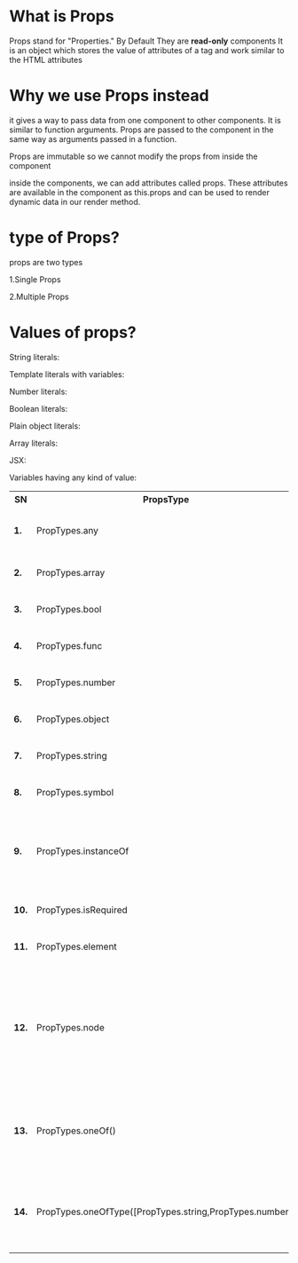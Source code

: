 # What is Props

Props stand for "Properties."
By Default They are **read-only** components
It is an object which stores the value of attributes of a tag and work similar to the HTML attributes

# Why we use Props instead

it gives a way to pass data from one component to other components. It is similar to function arguments. Props are passed to the component in the same way as arguments passed in a function.

Props are immutable so we cannot modify the props from inside the component

inside the components, we can add attributes called props. These attributes are available in the component as this.props and can be used to render dynamic data in our render method.

# type of Props?

props are two types

1.Single Props

2.Multiple Props

# Values of props?

String literals:

Template literals with variables:

Number literals:

Boolean literals:

Plain object literals:

Array literals:

JSX:

Variables having any kind of value:

<table>
<tbody><tr>
<th>SN</th>
<th>PropsType</th>
<th>Description</th>
</tr>
<tr>
<td><strong>1.</strong></td>
<td>PropTypes.any</td>
<td>The props can be of any data type.</td>
</tr>
<tr>
<td><strong>2.</strong></td>
<td>PropTypes.array</td>
<td>The props should be an array.</td>
</tr>
<tr>
<td><strong>3.</strong></td>
<td>PropTypes.bool</td>
<td>The props should be a boolean.</td>
</tr>
<tr>
<td><strong>4.</strong></td>
<td>PropTypes.func</td>
<td>The props should be a function.</td>
</tr>
<tr>
<td><strong>5.</strong></td>
<td>PropTypes.number</td>
<td>The props should be a number.</td>
</tr>
<tr>
<td><strong>6.</strong></td>
<td>PropTypes.object</td>
<td>The props should be an object.</td>
</tr>
<tr>
<td><strong>7.</strong></td>
<td>PropTypes.string</td>
<td>The props should be a string.</td>
</tr>
<tr>
<td><strong>8.</strong></td>
<td>PropTypes.symbol</td>
<td>The props should be a symbol.</td>
</tr>
<tr>
<td><strong>9.</strong></td>
<td>PropTypes.instanceOf</td>
<td>The props should be an instance of a particular JavaScript class.</td>
</tr>
<tr>
<td><strong>10.</strong></td>
<td>PropTypes.isRequired</td>
<td>The props must be provided.</td>
</tr>
<tr>
<td><strong>11.</strong></td>
<td>PropTypes.element</td>
<td>The props must be an element.</td>
</tr>
<tr>
<td><strong>12.</strong></td>
<td>PropTypes.node</td>
<td>The props can render anything: numbers, strings, elements or an array (or fragment) containing these types.</td>
</tr>
<tr>
<td><strong>13.</strong></td>
<td>PropTypes.oneOf()</td>
<td>The props should be one of several types of specific values.</td>
</tr>
<tr>
<td><strong>14.</strong></td>
<td>PropTypes.oneOfType([PropTypes.string,PropTypes.number])</td>
<td>The props should be an object that could be one of many types.</td>
</tr>
</tbody></table>


